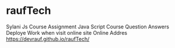# raufTech
 Sylani Js Course Assignment
 Java Script Course Question Answers
 Deploye Work when visit online site
 Online Addres
 https://devrauf.github.io/raufTech/
